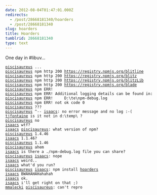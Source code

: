 ```yaml
---
date: 2012-08-04T01:47:01.000Z
redirects:
  - /post/28668181340/hoarders
  - /post/28668181340
slug: hoarders
title: Hoarders
tumblrid: 28668181340
type: text
---
```

<p>One day in #libuv&hellip;</p>

<pre><code><a href="https://npmjs.org/profile/piscisaureus">piscisaureus</a> ...
<a href="https://npmjs.org/profile/piscisaureus">piscisaureus</a> npm http 200 <a href="https://registry.npmjs.org/blitline">https://registry.npmjs.org/blitline</a>
<a href="https://npmjs.org/profile/piscisaureus">piscisaureus</a> npm http 200 <a href="https://registry.npmjs.org/blitz">https://registry.npmjs.org/blitz</a>
<a href="https://npmjs.org/profile/piscisaureus">piscisaureus</a> npm http 200 <a href="https://registry.npmjs.org/blitzLib">https://registry.npmjs.org/blitzLib</a>
<a href="https://npmjs.org/profile/piscisaureus">piscisaureus</a> npm http 200 <a href="https://registry.npmjs.org/blade">https://registry.npmjs.org/blade</a>
<a href="https://npmjs.org/profile/piscisaureus">piscisaureus</a> npm ERR!
<a href="https://npmjs.org/profile/piscisaureus">piscisaureus</a> npm ERR! Additional logging details can be found in:
<a href="https://npmjs.org/profile/piscisaureus">piscisaureus</a> npm ERR!     D:\te\npm-debug.log
<a href="https://npmjs.org/profile/piscisaureus">piscisaureus</a> npm ERR! not ok code 0
<a href="https://npmjs.org/profile/piscisaureus">piscisaureus</a> ???
<a href="https://npmjs.org/profile/piscisaureus">piscisaureus</a> ^-- <a href="https://npmjs.org/profile/isaacs">isaacs</a>: no error message and no log :-(
<a href="https://npmjs.org/profile/tjfontaine">tjfontaine</a> is it not in d:\temp\ ?
<a href="https://npmjs.org/profile/piscisaureus">piscisaureus</a> no
<a href="https://npmjs.org/profile/isaacs">isaacs</a> wtf?
<a href="https://npmjs.org/profile/isaacs">isaacs</a> <a href="https://npmjs.org/profile/piscisaureus">piscisaureus</a>: what version of npm?
<a href="https://npmjs.org/profile/piscisaureus">piscisaureus</a> 1.4.46
<a href="https://npmjs.org/profile/isaacs">isaacs</a> 1.1.46?
<a href="https://npmjs.org/profile/piscisaureus">piscisaureus</a> 1.1.46
<a href="https://npmjs.org/profile/piscisaureus">piscisaureus</a> ahem
<a href="https://npmjs.org/profile/isaacs">isaacs</a> is there a ./npm-debug.log file you can share?
<a href="https://npmjs.org/profile/piscisaureus">piscisaureus</a> <a href="https://npmjs.org/profile/isaacs">isaacs</a>: nope
<a href="https://npmjs.org/profile/isaacs">isaacs</a> weird..
<a href="https://npmjs.org/profile/isaacs">isaacs</a> what'd you run?
<a href="https://npmjs.org/profile/piscisaureus">piscisaureus</a> <a href="https://npmjs.org/profile/isaacs">isaacs</a>: npm install <a href="https://npmjs.org/package/hoarders">hoarders</a>
<a href="https://npmjs.org/profile/isaacs">isaacs</a> BWAHAHAHahahah
<a href="https://npmjs.org/profile/isaacs">isaacs</a> ok.
<a href="https://npmjs.org/profile/isaacs">isaacs</a> i'll get right on that ;)
<a href="https://npmjs.org/profile/mmalecki">mmalecki</a> <a href="https://npmjs.org/profile/piscisaureus">piscisaureus</a>: can't repro</code></pre>
